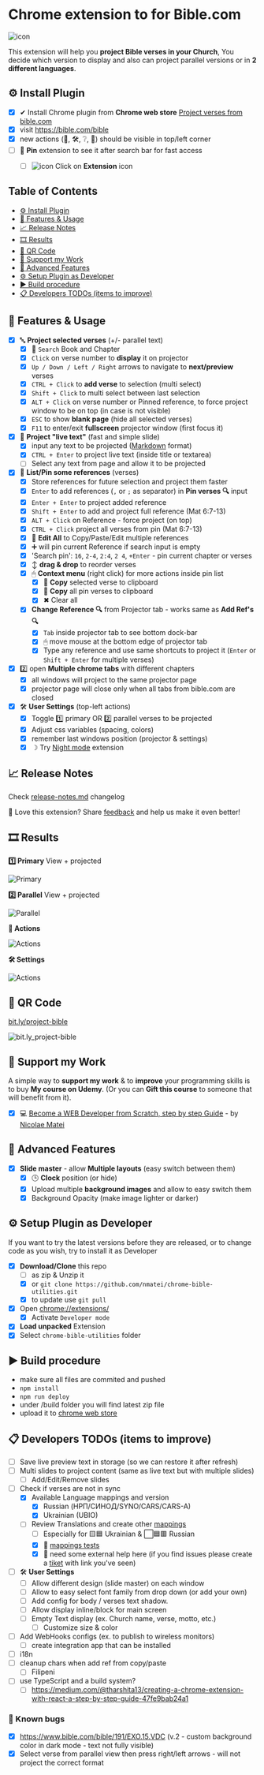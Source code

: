 # Chrome extension to for Bible.com

![icon](views/icons/icon-48.png)

This extension will help you **project Bible verses in your Church**,
You decide which version to display and also can project parallel versions
or in **2 different languages**.

## ⚙ Install Plugin

- [x] ✔ Install Chrome plugin from **Chrome web store** [Project verses from bible.com](https://chrome.google.com/webstore/detail/project-verses-from-bible/fklnkmnlobkpoiifnbnemdpamheoanpj)
- [x] visit https://bible.com/bible
- [x] new actions (💬, 🛠, ❔, 📌) should be visible in top/left corner
- [ ] 📌 **Pin** extension to see it after search bar for fast access
  - [ ] ![icon](views/icons/icon-16.png) Click on **Extension** icon


## Table of Contents

<!-- START doctoc generated TOC please keep comment here to allow auto update -->
<!-- DON'T EDIT THIS SECTION, INSTEAD RE-RUN doctoc TO UPDATE -->

- [⚙ Install Plugin](#-install-plugin)
- [💠 Features & Usage](#-features--usage)
- [📈 Release Notes](#-release-notes)
- [🎞 Results](#-results)
- [🎫 QR Code](#-qr-code)
- [👋 Support my Work](#-support-my-work)
- [💠 Advanced Features](#-advanced-features)
- [⚙ Setup Plugin as Developer](#-setup-plugin-as-developer)
- [▶ Build procedure](#-build-procedure)
- [📋 Developers TODOs (items to improve)](#-developers-todos-items-to-improve)

<!-- END doctoc generated TOC please keep comment here to allow auto update -->

## 💠 Features & Usage

- [x] 🔤 **Project selected verses** (+/- parallel text)
  - [x] 🔎 `Search` Book and Chapter
  - [x] `Click` on verse number to **display** it on projector
  - [x] `Up / Down / Left / Right` arrows to navigate to **next/preview** verses
  - [x] `CTRL + Click` to **add verse** to selection (multi select)
  - [x] `Shift + Click` to multi select between last selection
  - [x] `ALT + Click` on verse number or Pinned reference, to force project window to be on top (in case is not visible)
  - [x] `ESC` to show **blank page** (hide all selected verses)
  - [x] `F11` to enter/exit **fullscreen** projector window (first focus it)
- [x] 💬 **Project "live text"** (fast and simple slide)
  - [x] input any text to be projected ([Markdown](https://github.com/markedjs/marked) format)
  - [x] `CTRL + Enter` to project live text (inside title or textarea)
  - [ ] Select any text from page and allow it to be projected
- [x] 📌 **List/Pin some references** (verses)
  - [x] Store references for future selection and project them faster
  - [x] `Enter` to add references (`,` or `;` as separator) in **Pin verses 🔍** input
  - [x] `Enter + Enter` to project added reference
  - [x] `Shift + Enter` to add and project full reference (Mat 6:7-13)
  - [x] `ALT + Click` on Reference - force project (on top)
  - [x] `CTRL + Click` project all verses from pin (Mat 6:7-13)
  - [x] 📝 **Edit All** to Copy/Paste/Edit multiple references
  - [x] ➕ will pin current Reference if search input is empty
  - [x] 'Search pin': `16`, `2-4`, `2:4`, `2 4`, `+Enter` - pin current chapter or verses
  - [x] ↕ **drag & drop** to reorder verses
  - [x] 🖱 **Context menu** (right click) for more actions inside pin list
    - [x] 📄 **Copy** selected verse to clipboard
    - [x] 📄 **Copy** all pin verses to clipboard
    - [x] ✖ Clear all
  - [x] **Change Reference 🔍** from Projector tab - works same as **Add Ref's 🔍**
    - [x] `Tab` inside projector tab to see bottom dock-bar
    - [x] 🖱 move mouse at the bottom edge of projector tab
    - [x] Type any reference and use same shortcuts to project it (`Enter` or `Shift + Enter` for multiple verses)
- [x] 2️⃣ open **Multiple chrome tabs** with different chapters
  - [x] all windows will project to the same projector page
  - [x] projector page will close only when all tabs from bible.com are closed
- [x] 🛠 **User Settings** (top-left actions)
  - [x] Toggle 1️⃣ primary OR 2️⃣ parallel verses to be projected
  - [x] Adjust css variables (spacing, colors)
  - [x] remember last windows position (projector & settings)
  - [x] ☽ Try [Night mode](https://github.com/JosNun/night-mode-bible) extension

## 📈 Release Notes

Check [release-notes.md](release-notes.md) changelog

💚 Love this extension? Share [feedback](https://chromewebstore.google.com/detail/project-verses-from-bible/fklnkmnlobkpoiifnbnemdpamheoanpj) and help us make it even better!

## 🎞 Results

**1️⃣ Primary** View + projected

![Primary](screens/primary.jpg)

**2️⃣ Parallel** View + projected

![Parallel](screens/parallel.jpg)

**💬 Actions**

![Actions](screens/actions.jpg)

**🛠 Settings**

![Actions](screens/settings.jpg)

## 🎫 QR Code

[bit.ly/project-bible](https://bit.ly/project-bible)

![bit.ly_project-bible](screens/bit.ly_project-bible.jpg)


## 👋 Support my Work

A simple way to **support my work** & to **improve** your programming skills is to buy **My course on Udemy**.
(Or you can **Gift this course** to someone that will benefit from it).

- [x] ‍💻 [Become a WEB Developer from Scratch, step by step Guide](https://nmatei.github.io/web) - by [Nicolae Matei](https://nmatei.github.io/)


## 💠 Advanced Features

- [x] **Slide master** - allow **Multiple layouts** (easy switch between them)
  - [x] 🕒 **Clock** position (or hide)
  - [x] Upload multiple **background images** and allow to easy switch them
  - [x] Background Opacity (make image lighter or darker)

## ⚙ Setup Plugin as Developer

If you want to try the latest versions before they are released, or to change code as you wish, try to install it as Developer

- [x] **Download/Clone** this repo
  - [ ] as zip & Unzip it
  - [x] or `git clone https://github.com/nmatei/chrome-bible-utilities.git`
  - [x] to update use `git pull`
- [x] Open [chrome://extensions/](chrome://extensions/)
  - [x] Activate `Developer mode`
- [x] **Load unpacked** Extension
- [x] Select `chrome-bible-utilities` folder

## ▶ Build procedure

- make sure all files are commited and pushed
- `npm install`
- `npm run deploy`
- under /build folder you will find latest zip file
- upload it to [chrome web store](https://chrome.google.com/webstore/developer/dashboard)

## 📋 Developers TODOs (items to improve)

- [ ] Save live preview text in storage (so we can restore it after refresh) 
- [ ] Multi slides to project content (same as live text but with multiple slides)
  - [ ] Add/Edit/Remove slides
- [ ] Check if verses are not in sync
  - [x] Available Language mappings and version
    - [x] Russian (НРП/СИНОД/SYNO/CARS/CARS-A)
    - [x] Ukrainian (UBIO)
  - [ ] Review Translations and create other [mappings](views/common/bible-mappings.js)
    - [ ] Especially for 🟨🟦 Ukrainian & ⬜🟦🟥 Russian
    - [x] 🙏 [mappings tests](test/bible-mappings.test.ts)
    - [x] 🙏 need some external help here (if you find issues please create a [tiket](../../issues) with link you've seen)
- [ ] 🛠 **User Settings**
  - [ ] Allow different design (slide master) on each window
  - [ ] Allow to easy select font family from drop down (or add your own)
  - [ ] Add config for body / verses text shadow.
  - [ ] Allow display inline/block for main screen
  - [ ] Empty Text display (ex. Church name, verse, motto, etc.)
    - [ ] Customize size & color
- [ ] Add WebHooks configs (ex. to publish to wireless monitors)
  - [ ] create integration app that can be installed
- [ ] i18n
- [ ] cleanup chars when add ref from copy/paste
  - [ ] ‭‭Filipeni‬ 
- [ ] use TypeScript and a build system?
  - [ ] https://medium.com/@tharshita13/creating-a-chrome-extension-with-react-a-step-by-step-guide-47fe9bab24a1

### 🐛 Known bugs

- [x] https://www.bible.com/bible/191/EXO.15.VDC (v.2 - custom background color in dark mode - text not fully visible)
- [x] Select verse from parallel view then press right/left arrows - will not project the correct format